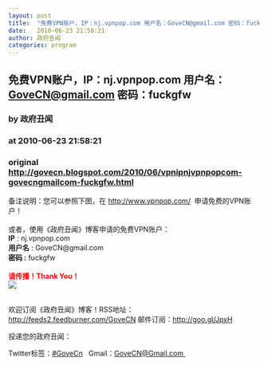 ```yaml
---
layout: post
title:  "免费VPN账户，IP：nj.vpnpop.com 用户名：GoveCN@gmail.com 密码：fuckgfw"
date:   2010-06-23 21:58:21
author: 政府丑闻
categories: program
---
```


## 免费VPN账户，IP：nj.vpnpop.com 用户名：GoveCN@gmail.com 密码：fuckgfw
### by 政府丑闻
### at 2010-06-23 21:58:21
### original <http://govecn.blogspot.com/2010/06/vpnipnjvpnpopcom-govecngmailcom-fuckgfw.html>

<div>备注说明：您可以参照下图，在 <a href="http://www.vpnpop.com/">http://www.vpnpop.com/</a>  申请免费的VPN账户！<br>
<br>
或者，使用《政府丑闻》博客申请的免费VPN账户：<br>
<b>IP</b> : nj.vpnpop.com<br>
<b>用户名</b> : GoveCN@gmail.com<br>
<b>密码 :</b> fuckgfw<br>
<br>
<span style="color:red"><b>请传播！Thank You！</b></span><br>
<img src="http://farm2.static.flickr.com/1136/4727557434_d3174e4f38_b.jpg" style="max-width:800px"><br>
<br>
</div><div><p></p>
欢迎订阅《政府丑闻》博客！RSS地址：<a href="http://feeds2.feedburner.com/govecn">http://feeds2.feedburner.com/GoveCN</a>  邮件订阅：<a href="http://goo.gl/JpxH">http://goo.gl/JpxH</a>
<p></p>
投递您的政府丑闻：
<p></p>
Twitter标签：<a href="http://twitter.com/govecn">#GoveCn</a>   Gmail：<a href="mailto:Govecn@gmail.com">GoveCN@Gmail.com </a><img width="1" height="1" src="https://blogger.googleusercontent.com/tracker/5836956241912134551-5861139641519361205?l=govecn.blogspot.com" alt=""></div><img src="http://feeds.feedburner.com/~r/GoveCN/~4/wvtD31oX36o" height="1" width="1">